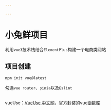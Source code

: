 ```yaml
---

---
```


# 小兔鲜项目

利用`vue3`技术栈结合`ElementPlus`构建一个电商类网站



## 项目创建

`npm init vue@latest`

勾选`vue router`、`pinia`以及`Eslint`

## 





vueUse：[VueUse 中文网](https://vueuse.nodejs.cn/)，官方封装的vue函数库
